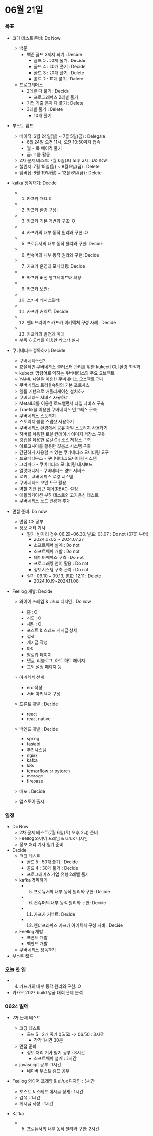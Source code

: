 # 06월 21일

### 목표
- 코딩 테스트 준비: Do Now
    - 백준 
        - 백준 골드 3까지 되기 : Decide
            - 골드 5 : 50개 풀기 : Decide
            - 골드 4 : 30개 풀기 : Decide
            - 골드 3 : 20개 풀기 : Delete
            - 골드 2 : 10개 풀기 : Delete
    - 프로그래머스 
        - 2레벨 다 풀기 : Decide
            - 프로그래머스 2레벨 풀기
        - 기업 기출 문제 다 풀기 : Delete
        - 3레벨 풀기 : Delete
            - 10개 풀기

- 부스트 캠프: 
    - 베이직: 6월 24일(월) ~ 7월 5일(금) : Delegate
        - 6월 24일 오전 11시, 오전 10:50까지 접속
        - 월 ~ 목 베이직 풀기
        - 금: 그룹 활동
    - 2차 문제 테스트: 7월 6일(토) 오후 2시 : Do now
    - 챌린지: 7월 15일(월) ~ 8월 9일(금) : Delete
    - 멤버십: 8월 19일(월) ~ 12월 6일(금) : Delete

- kafka 정독하기: Decide
    - 1. 카프카 개요 0
    - 2. 카프카 환경 구성:
    - 3. 카프카 기본 개변과 구조: O
    - 4. 카프카의 내부 동작 원리와 구현: O
    - 5. 프로듀서의 내부 동작 원리와 구현: Decide
    - 6. 컨슈머의 내부 동작 원리와 구현: Decide
    - 7. 카프카 운영과 모니터링: Decide
    - 8. 카프카 버전 업그레이드와 확장: 
    - 9. 카프카 보안:
    - 10. 스키마 레지스트리:
    - 11. 카프카 커넥트: Decide
    - 12. 엔터프라이즈 카프카 아키텍처 구성 사례 : Decide
    - 13. 카프카의 발전과 미래
    - 부록 C 도커를 이용한 카프카 설치

- 쿠버네티스 정독하기: Decide
    - 쿠버네티스란?
    - 효율적인 쿠버네티스 클러스터 관리를 위한 kubectl CLI 환경 최적화
    - kubectl 명령어로 익히는 쿠버네티스의 주요 오브젝트
    - YAML 파일을 이용한 쿠버네티스 오브젝트 관리
    - 쿠버네티스 트러블슈팅의 기본 프로세스
    - 헬름 기반으로 애플리케이션 설치하기
    - 쿠버네티스 서비스 사용하기
    - MetalLB를 이용한 로드밸런서 타입 서비스 구축
    - Traefik을 이용한 쿠버네티스 인그레스 구축
    - 쿠버네티스 스토리지
    - 스토리지 볼륨 스냅샷 사용하기
    - 쿠버네티스 환경에서 공유 파일 스토리지 사용하기
    - 하버를 이용한 로컬 컨테이너 이미지 저장소 구축
    - 깃랩을 이용한 로컬 Git 소스 저장소 구축
    - 아르고시디를 활용한 깃옵스 시스템 구축
    - 간단하게 사용할 수 있는 쿠버네티스 모니터링 도구
    - 프로메테우스 - 쿠버네티스 모니터링 시스템
    - 그라파나 - 쿠버네티스 모니터링 대시보드
    - 얼럿매니저 - 쿠버네티스 경보 서비스
    - 로키 - 쿠버네티스 로깅 시스템
    - 쿠버네티스 보안 도구 활용
    - 역할 기반 접근 제어(RBAC) 설정
    - 애플리케이션 부하 테스트와 고가용성 테스트
    - 쿠버네티스 노드 변경과 추가

- 면접 준비: Do now
    - 면접 CS 공부 
    - 정보 처리 기사
        - 필기: 빈자리 접수 06.29~06.30, 발표: 08.07 : Do not (0701 부터)
            - 2024.07.05 ~ 2024.07.27
            - 소프트웨어 설계 : Do not
            - 소프트웨어 개발 : Do not
            - 데이터베이스 구축 : Do not
            - 프로그래밍 언어 활용 : Do not
            - 정보시스템 구축 관리 : Do not
        - 실기: 09.10 ~ 09.13, 발표: 12.11 : Delete
            - 2024.10.19~2024.11.08

- Feellog 개발: Decide
    - 와이어 프레임 & ui/ux 디자인 : Do now
        - 홈 : O
        - 지도 : O
        - 채팅 : O
        - 포스트 & 스레드 게시글 상세
        - 검색 
        - 게시글 작성
        - 마이
        - 팔로워 페이지
        - 댓글, 리블로그, 하트 하트 페이지
        - 그외 설정 페이지 등
    - 아키텍처 설계
        - erd 작성
        - 서버 아키텍처 구성

    - 프론트 개발 : Decide
        - react
        - react native

    - 백엔드 개발 : Decide
        - spring
        - fastapi
        - 추천시스템
        - nginx
        - kafka
        - k8s
        - tensorflow or pytorch
        - monogo
        - firebase
    - 배포 : Decide
    - 앱스토어 출시 : 


### 일정
- Do Now
    - 2차 문제 테스트(7월 6일(토) 오후 2시) 준비
    - Feellog 와이어 프레임 & ui/ux 디자인
    - 정보 처리 기사 필기 준비
- Decide
    - 코딩 테스트
        - 골드 5 : 50개 풀기 : Decide
        - 골드 4 : 30개 풀기 : Decide
        - 프로그래머스 기업 유형 2레벨 풀기
    - kafka 정독하기
        - 5. 프로듀서의 내부 동작 원리와 구현: Decide
        - 6. 컨슈머의 내부 동작 원리와 구현: Decide
        - 11. 카프카 커넥트: Decide
        - 12. 엔터프라이즈 카프카 아키텍처 구성 사례 : Decide
    - Feellog 개발
        - 프론트 개발
        - 백엔드 개발
    - 쿠버네티스 정독하기
- 부스트 캠프

### 오늘 한 일
- 4. 카프카의 내부 동작 원리와 구현: O
- 카카오 2022 build 양궁 대회 문제 분석

### 0624 일에 
- 2차 문제 테스트
    - 코딩 테스트
        - 골드 5 : 2개 풀기 05/50 -> 06/50 : 3시간
            - 각각 1시간 30분 
    - 면접 준비
        - 정보 처리 기사 필기 공부 : 3시간
            - 소프트웨어 설계 : 3시간
    - javascript 공부 : 1시간
        - 네이버 부스트 캠프 공부

- Feellog 와이어 프레임 & ui/ux 디자인 : 3시간
    - 포스트 & 스레드 게시글 상세 : 1시간
    - 검색 : 1시간
    - 게시글 작성 : 1시간

- Kafka 
    - 5. 프로듀서의 내부 동작 원리와 구현: 2시간